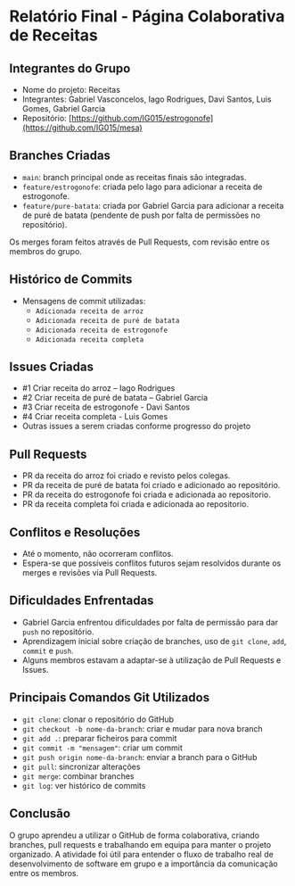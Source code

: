 # Relatório Final - Página Colaborativa de Receitas

## Integrantes do Grupo
- Nome do projeto: Receitas
- Integrantes: Gabriel Vasconcelos, Iago Rodrigues, Davi Santos, Luis Gomes, Gabriel Garcia
- Repositório: [https://github.com/IG015/estrogonofe](https://github.com/IG015/mesa)

## Branches Criadas
- `main`: branch principal onde as receitas finais são integradas.
- `feature/estrogonofe`: criada pelo Iago para adicionar a receita de estrogonofe.
- `feature/pure-batata`: criada por Gabriel Garcia para adicionar a receita de puré de batata (pendente de push por falta de permissões no repositório).

Os merges foram feitos através de Pull Requests, com revisão entre os membros do grupo.

## Histórico de Commits  
- Mensagens de commit utilizadas:
  - `Adicionada receita de arroz`
  - `Adicionada receita de puré de batata`
  - `Adicionada receita de estrogonofe`
  - `Adicionada receita completa` 

## Issues Criadas
- #1 Criar receita do arroz – Iago Rodrigues
- #2 Criar receita de puré de batata – Gabriel Garcia
- #3 Criar receita de estrogonofe - Davi Santos
- #4 Criar receita completa - Luis Gomes
- Outras issues a serem criadas conforme progresso do projeto

## Pull Requests
- PR da receita do arroz foi criado e revisto pelos colegas.
- PR da receita de puré de batata foi criado e adicionado ao repositório.
- PR da receita do estrogonofe foi criada e adicionada ao repositorio.
- PR da receita completa foi criada e adicionada ao repositorio.

## Conflitos e Resoluções
- Até o momento, não ocorreram conflitos.  
- Espera-se que possíveis conflitos futuros sejam resolvidos durante os merges e revisões via Pull Requests.

## Dificuldades Enfrentadas
- Gabriel Garcia enfrentou dificuldades por falta de permissão para dar `push` no repositório.
- Aprendizagem inicial sobre criação de branches, uso de `git clone`, `add`, `commit` e `push`.
- Alguns membros estavam a adaptar-se à utilização de Pull Requests e Issues.

## Principais Comandos Git Utilizados
- `git clone`: clonar o repositório do GitHub
- `git checkout -b nome-da-branch`: criar e mudar para nova branch
- `git add .`: preparar ficheiros para commit
- `git commit -m "mensagem"`: criar um commit
- `git push origin nome-da-branch`: enviar a branch para o GitHub
- `git pull`: sincronizar alterações
- `git merge`: combinar branches
- `git log`: ver histórico de commits

## Conclusão
O grupo aprendeu a utilizar o GitHub de forma colaborativa, criando branches, pull requests e trabalhando em equipa para manter o projeto organizado. A atividade foi útil para entender o fluxo de trabalho real de desenvolvimento de software em grupo e a importância da comunicação entre os membros.

